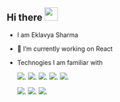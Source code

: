 ## Hi there <img src="https://raw.githubusercontent.com/iampavangandhi/iampavangandhi/master/gifs/Hi.gif" width="30px">

- I am Eklavya Sharma
- 🔭 I’m currently working on React
- Technogies I am familiar with  
  
  <img src="https://img.shields.io/badge/JavaScript-F7DF1E?style=for-the-badge&logo=javascript&logoColor=black">. 
  <img src="https://img.shields.io/badge/MongoDB-4EA94B?style=for-the-badge&logo=mongodb&logoColor=white">. 
  <img src="https://img.shields.io/badge/Express.js-000000?style=for-the-badge&logo=express&logoColor=white">. 
  <img src="https://img.shields.io/badge/React-20232A?style=for-the-badge&logo=react&logoColor=61DAFB">. 
  <img src="https://img.shields.io/badge/Node.js-43853D?style=for-the-badge&logo=node-dot-js&logoColor=white">.  
    
  <img src="https://img.shields.io/badge/HTML5-E34F26?style=for-the-badge&logo=html5&logoColor=white">. 
  <img src="https://img.shields.io/badge/CSS3-1572B6?style=for-the-badge&logo=css3&logoColor=white">. 
  <img src="https://img.shields.io/badge/Bootstrap-563D7C?style=for-the-badge&logo=bootstrap&logoColor=white">. 

  


<!--
**sharmaeklavya/sharmaeklavya** is a ✨ _special_ ✨ repository because its `README.md` (this file) appears on your GitHub profile.

Here are some ideas to get you started:

- 🔭 I’m currently working on React
- 🌱 I’m currently learning DSA
- 👯 I’m looking to collaborate on Full Stack Projects
- 🤔 I’m looking for help with ...
- 💬 Ask me about ...
- 📫 How to reach me: ...
- 😄 Pronouns: ...
- ⚡ Fun fact: ...
-->
